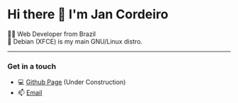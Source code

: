# Hi there 👋 I'm Jan Cordeiro 

👨‍💻 Web Developer from Brazil  
🐧 Debian (XFCE) is my main GNU/Linux distro.

---

### Get in a touch

- 💻 [Github Page](https://jancordeiro.github.io) (Under Construction)
- 📫 [Email](mailto:jancordeiro@protonmail.com)
